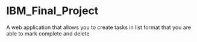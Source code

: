 # IBM_Final_Project
 A web application that allows you to create tasks in list format that you are able to mark complete and delete
